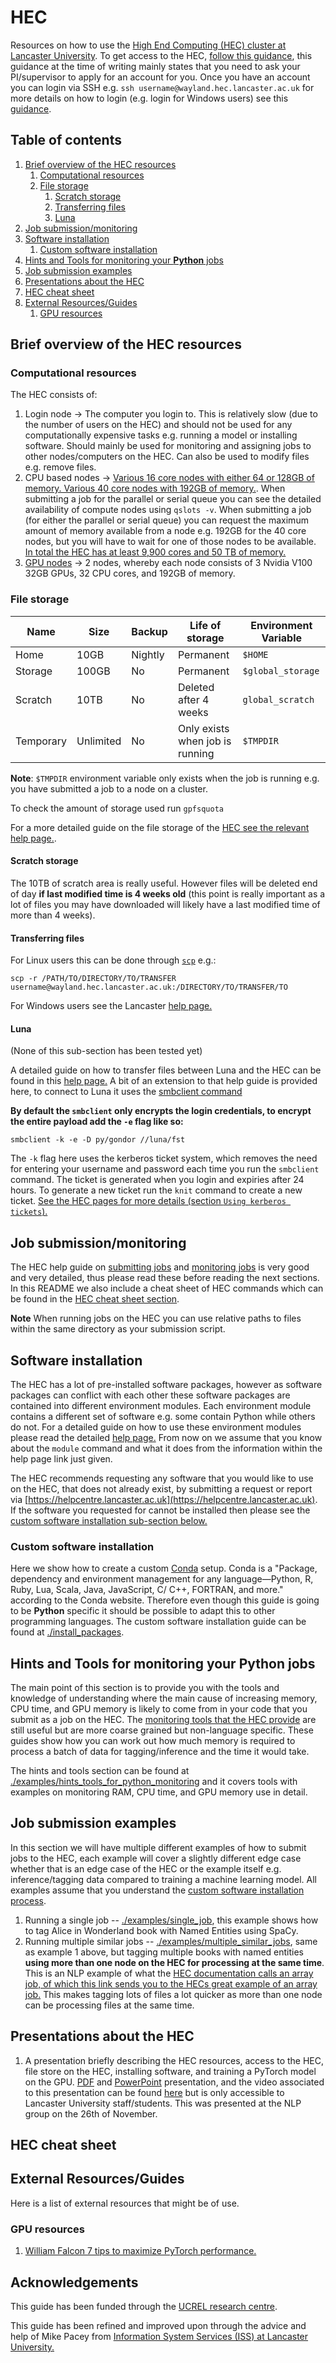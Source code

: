# HEC

Resources on how to use the [High End Computing (HEC) cluster at Lancaster University](https://answers.lancaster.ac.uk/display/ISS/High+End+Computing+%28HEC%29+help). To get access to the HEC, [follow this guidance](https://answers.lancaster.ac.uk/display/ISS/Get+access+to+the+HEC), this guidance at the time of writing mainly states that you need to ask your PI/supervisor to apply for an account for you. Once you have an account you can login via SSH e.g. `ssh username@wayland.hec.lancaster.ac.uk` for more details on how to login (e.g. login for Windows users) see this [guidance](https://answers.lancaster.ac.uk/display/ISS/Logging+in+to+the+HEC).

## Table of contents

1. [Brief overview of the HEC resources](#brief-overview-of-the-hec-resources)
    1. [Computational resources](#computational-resources)
    2. [File storage](#file-storage)
        1. [Scratch storage](#scratch-storage)
        2. [Transferring files](#transferring-files)
        3. [Luna](#luna)
2. [Job submission/monitoring](#job-submissionmonitoring)
3. [Software installation](#software-installation)
    1. [Custom software installation](#custom-software-installation)
4. [Hints and Tools for monitoring your **Python** jobs](#hints-and-tools-for-monitoring-your-python-jobs)
5. [Job submission examples](#job-submission-examples)
6. [Presentations about the HEC](#presentations-about-the-hec)
7. [HEC cheat sheet](#hec-cheat-sheet)
8. [External Resources/Guides](#external-resourcesguides)
    1. [GPU resources](#gpu-resources)

## Brief overview of the HEC resources

### Computational resources

The HEC consists of: 

1. Login node -> The computer you login to. This is relatively slow (due to the number of users on the HEC) and should not be used for any computationally expensive tasks e.g. running a model or installing software. Should mainly be used for monitoring and assigning jobs to other nodes/computers on the HEC. Can also be used to modify files e.g. remove files.
2. CPU based nodes -> [Various 16 core nodes with either 64 or 128GB of memory. Various 40 core nodes with 192GB of memory.](https://answers.lancaster.ac.uk/display/ISS/Requesting+specific+node+types+for+jobs+on+the+HEC). When submitting a job for the parallel or serial queue you can see the detailed availability of compute nodes using `qslots -v`. When submitting a job (for either the parallel or serial queue) you can request the maximum amount of memory available from a node e.g. 192GB for the 40 core nodes, but you will have to wait for one of those nodes to be available. [In total the HEC has at least 9,900 cores and 50 TB of memory.](https://answers.lancaster.ac.uk/display/ISS/High+End+Computing+%28HEC%29+help)
3. [GPU nodes](https://answers.lancaster.ac.uk/display/ISS/Using+GPUs+on+the+HEC) -> 2 nodes, whereby each node consists of 3 Nvidia V100 32GB GPUs, 32 CPU cores, and 192GB of memory. 

### File storage

| Name | Size | Backup | Life of storage | Environment Variable |
|------|------|--------|-----------------|----------------------|
| Home | 10GB | Nightly | Permanent | `$HOME` |
| Storage | 100GB | No | Permanent | `$global_storage` |
| Scratch | 10TB | No | Deleted after 4 weeks | `global_scratch` |
| Temporary | Unlimited | No | Only exists when job is running | `$TMPDIR` |

**Note**: `$TMPDIR` environment variable only exists when the job is running e.g. you have submitted a job to a node on a cluster.

To check the amount of storage used run `gpfsquota`

For a more detailed guide on the file storage of the [HEC see the relevant help page.](https://answers.lancaster.ac.uk/display/ISS/Using+Filestore+on+the+HEC).

#### Scratch storage

The 10TB of scratch area is really useful. However files will be deleted end of day **if last modified time is 4 weeks old** (this point is really important as a lot of files you may have downloaded will likely have a last modified time of more than 4 weeks).

#### Transferring files

For Linux users this can be done through [`scp`](https://linux.die.net/man/1/scp) e.g.:

```
scp -r /PATH/TO/DIRECTORY/TO/TRANSFER username@wayland.hec.lancaster.ac.uk:/DIRECTORY/TO/TRANSFER/TO
```

For Windows users see the Lancaster [help page.](https://answers.lancaster.ac.uk/display/ISS/Transferring+files+to+the+HEC+from+a+Windows+PC)


#### Luna

(None of this sub-section has been tested yet)

A detailed guide on how to transfer files between Luna and the HEC can be found in this [help page.](https://answers.lancaster.ac.uk/display/ISS/Transferring+files+to+the+HEC+from+luna+or+other+smb-compliant+services) A bit of an extension to that help guide is provided here, to connect to Luna it uses the [smbclient command](https://www.samba.org/samba/docs/current/man-html/smbclient.1.html)

**By default the `smbclient` only encrypts the login credentials, to encrypt the entire payload add the `-e` flag like so:**

```
smbclient -k -e -D py/gondor //luna/fst
```

The `-k` flag here uses the kerberos ticket system, which removes the need for entering your username and password each time you run the `smbclient` command. The ticket is generated when you login and expiries after 24 hours. To generate a new ticket run the `knit` command to create a new ticket. [See the HEC pages for more details (section `Using kerberos tickets`).](https://answers.lancaster.ac.uk/display/ISS/Transferring+files+to+the+HEC+from+luna+or+other+smb-compliant+services)

## Job submission/monitoring

The HEC help guide on [submitting jobs](https://answers.lancaster.ac.uk/display/ISS/Submitting+jobs+on+the+HEC) and [monitoring jobs](https://answers.lancaster.ac.uk/display/ISS/Monitoring+jobs+on+the+HEC) is very good and very detailed, thus please read these before reading the next sections. In this README we also include a cheat sheet of HEC commands which can be found in the [HEC cheat sheet section](#hec-cheat-sheet).

**Note** When running jobs on the HEC you can use relative paths to files within the same directory as your submission script.

## Software installation

The HEC has a lot of pre-installed software packages, however as software packages can conflict with each other these software packages are contained into different environment modules. Each environment module contains a different set of software e.g. some contain Python while others do not. For a detailed guide on how to use these environment modules please read the detailed [help page.](https://answers.lancaster.ac.uk/display/ISS/Using+environment+modules+on+the+HEC) From now on we assume that you know about the `module` command and what it does from the information within the help page link just given.

The HEC recommends requesting any software that you would like to use on the HEC, that does not already exist, by submitting a request or report via [https://helpcentre.lancaster.ac.uk](https://helpcentre.lancaster.ac.uk). If the software you requested for cannot be installed then please see the [custom software installation sub-section below.](#custom-software-installation) 

### Custom software installation

Here we show how to create a custom [Conda](https://docs.conda.io/en/latest/) setup. Conda is a "Package, dependency and environment management for any language—Python, R, Ruby, Lua, Scala, Java, JavaScript, C/ C++, FORTRAN, and more." according to the Conda website. Therefore even though this guide is going to be **Python** specific it should be possible to adapt this to other programming languages. The custom software installation guide can be found at [./install_packages](./install_packages).

## Hints and Tools for monitoring your **Python** jobs 

The main point of this section is to provide you with the tools and knowledge of understanding where the main cause of increasing memory, CPU time, and GPU memory is likely to come from in your code that you submit as a job on the HEC. The [monitoring tools that the HEC provide](https://answers.lancaster.ac.uk/display/ISS/Monitoring+jobs+on+the+HEC) are still useful but are more coarse grained but non-language specific. These guides show how you can work out how much memory is required to process a batch of data for tagging/inference and the time it would take.

The hints and tools section can be found at [./examples/hints_tools_for_python_monitoring](./examples/hints_tools_for_python_monitoring) and it covers tools with examples on monitoring RAM, CPU time, and GPU memory use in detail.

## Job submission examples

In this section we will have multiple different examples of how to submit jobs to the HEC, each example will cover a slightly different edge case whether that is an edge case of the HEC or the example itself e.g. inference/tagging data compared to training a machine learning model. All examples assume that you understand the [custom software installation process](#custom-software-installation).

1. Running a single job -- [./examples/single_job](./examples/single_job), this example shows how to tag Alice in Wonderland book with Named Entities using SpaCy.
2. Running multiple similar jobs -- [./examples/multiple_similar_jobs](./examples/multiple_similar_jobs), same as example 1 above, but tagging multiple books with named entities **using more than one node on the HEC for processing at the same time**. This is an NLP example of what the [HEC documentation calls an array job, of which this link sends you to the HECs great example of an array job.](https://answers.lancaster.ac.uk/display/ISS/Submitting+multiple+similar+jobs+on+the+HEC) This makes tagging lots of files a lot quicker as more than one node can be processing files at the same time.

## Presentations about the HEC

1. A presentation briefly describing the HEC resources, access to the HEC, file store on the HEC, installing software, and training a PyTorch model on the GPU. [PDF](./presentations/26_11_20/NLP%20Group%2026_11_20.pdf) and [PowerPoint](./presentations/26_11_20/NLP%20Group%2026_11_20.pptx) presentation, and the video associated to this presentation can be found [here](https://web.microsoftstream.com/video/e510670c-2bce-4cdd-8abf-95631fccdc5f) but is only accessible to Lancaster University staff/students. This was presented at the NLP group on the 26th of November.

## HEC cheat sheet


## External Resources/Guides

Here is a list of external resources that might be of use.

### GPU resources

1. [William Falcon 7 tips to maximize PyTorch performance.](https://towardsdatascience.com/7-tips-for-squeezing-maximum-performance-from-pytorch-ca4a40951259)

## Acknowledgements

This guide has been funded through the [UCREL research centre](http://ucrel.lancs.ac.uk/).

This guide has been refined and improved upon through the advice and help of Mike Pacey from [Information System Services (ISS) at Lancaster University.](https://www.lancaster.ac.uk/iss/)